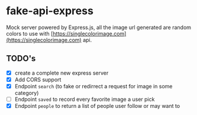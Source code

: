 # fake-api-express

Mock server powered by Express.js, all the image url generated are random colors to use with [https://singlecolorimage.com](https://singlecolorimage.com) api.

## TODO's
- [x] create a complete new express server
- [x] Add CORS support
- [x] Endpoint `search` (to fake or redirrect a request for image in some category)
- [ ] Endpoint `saved` to record every favorite image a user pick
- [x] Endpoint `people` to return a list of people user follow or may want to
